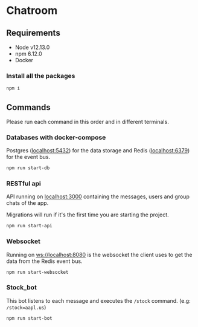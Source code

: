 # Chatroom

## Requirements

- Node v12.13.0
- npm 6.12.0
- Docker

### Install all the packages

```sh
npm i
```

## Commands

Please run each command in this order and in different terminals.

### Databases with docker-compose

Postgres ([localhost:5432](http://localhost:5432)) for the data storage and Redis ([localhost:6379](http://localhost:6379)) for the event bus.

```sh
npm run start-db
```

### RESTful api

API running on [localhost:3000](http://localhost:3000) containing the messages, users and group chats of the app.

Migrations will run if it's the first time you are starting the project.

```sh
npm run start-api
```

### Websocket

Running on [ws://localhost:8080](http://ws://localhost:8080) is the websocket the client uses to get the data from the Redis event bus.

```sh
npm run start-websocket
```

### Stock_bot

This bot listens to each message and executes the `/stock` command. (e.g: `/stock=aapl.us`)

```sh
npm run start-bot
```

